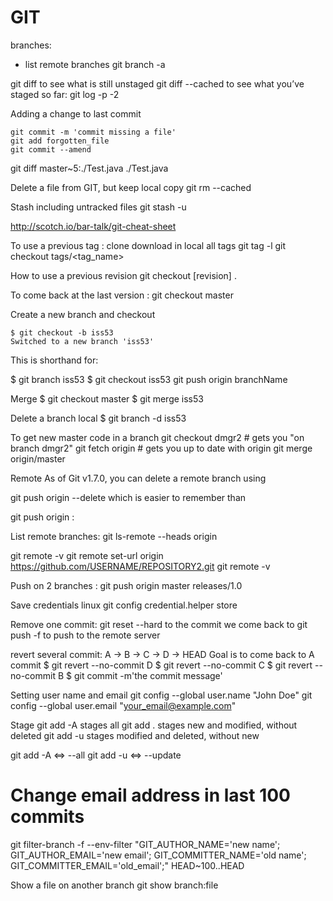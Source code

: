 # GIT

branches:
- list remote branches
git branch -a



git diff to see what is still unstaged
git diff --cached to see what you’ve staged so far:
git log -p -2

Adding a change to last commit
```
git commit -m 'commit missing a file'
git add forgotten_file
git commit --amend
```

git diff master~5:./Test.java ./Test.java


Delete a file from GIT, but keep local copy
git rm --cached <file>

Stash including untracked files
git stash -u


http://scotch.io/bar-talk/git-cheat-sheet

To use a previous tag :
clone download in local all tags
git tag -l
git checkout tags/<tag_name>

How to use a previous revision
git checkout [revision] .

To come back at the last version : git checkout master

Create a new branch and checkout
```
$ git checkout -b iss53
Switched to a new branch 'iss53'
```


This is shorthand for:

$ git branch iss53
$ git checkout iss53
git push origin branchName

Merge
$ git checkout master
$ git merge iss53

Delete a branch local
$ git branch -d iss53

To get new master code in a branch
git checkout dmgr2      # gets you "on branch dmgr2"
git fetch origin        # gets you up to date with origin
git merge origin/master

Remote
As of Git v1.7.0, you can delete a remote branch using

git push origin --delete <branchName>
which is easier to remember than

git push origin :<branchName>

List remote branches:
git ls-remote --heads origin

git remote -v
git remote set-url origin https://github.com/USERNAME/REPOSITORY2.git
git remote -v

Push on 2 branches :
git push origin master releases/1.0

Save credentials linux
git config credential.helper store


Remove one commit:
git reset --hard to the commit we come back to
git push -f to push to the remote server


revert several commit:
A -> B -> C -> D -> HEAD
Goal is to come back to A commit
$ git revert --no-commit D
$ git revert --no-commit C
$ git revert --no-commit B
$ git commit -m'the commit message'


Setting user name and email
git config --global user.name "John Doe"
git config --global user.email "your_email@example.com"


Stage
git add -A stages all
git add .  stages new and modified, 	without deleted
git add -u stages modified and deleted, without new

git add -A <=> --all
git add -u <=> --update



# Change email address in last 100 commits
git filter-branch -f --env-filter "GIT_AUTHOR_NAME='new name'; GIT_AUTHOR_EMAIL='new email'; GIT_COMMITTER_NAME='old name'; GIT_COMMITTER_EMAIL='old_email';" HEAD~100..HEAD

Show a file on another branch
git show branch:file
